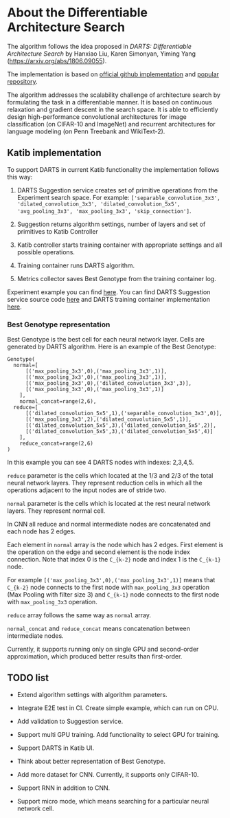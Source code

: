 # About the Differentiable Architecture Search

The algorithm follows the idea proposed in _DARTS: Differentiable Architecture Search_ by Hanxiao Liu, Karen Simonyan, Yiming Yang (https://arxiv.org/abs/1806.09055).

The implementation is based on [official github implementation](https://github.com/quark0/darts) and [popular repository](https://github.com/khanrc/pt.darts).

The algorithm addresses the scalability challenge of architecture search by formulating the task in a differentiable manner. It is based on continuous relaxation and gradient descent in the search space. It is able to efficiently design high-performance convolutional architectures for image classification (on CIFAR-10 and ImageNet) and recurrent architectures for language modeling (on Penn Treebank and WikiText-2).

## Katib implementation

To support DARTS in current Katib functionality the implementation follows this way:

1. DARTS Suggestion service creates set of primitive operations from the Experiment search space. For example: `['separable_convolution_3x3', 'dilated_convolution_3x3', 'dilated_convolution_5x5', 'avg_pooling_3x3', 'max_pooling_3x3', 'skip_connection']`.

2. Suggestion returns algorithm settings, number of layers and set of primitives to Katib Controller

3. Katib controller starts training container with appropriate settings and all possible operations.

4. Training container runs DARTS algorithm.

5. Metrics collector saves Best Genotype from the training container log.

Experiment example you can find [here](https://github.com/kubeflow/katib/blob/master/examples/v1alpha3/nas/darts-example-gpu.yaml).
You can find DARTS Suggestion service source code [here](https://github.com/kubeflow/katib/tree/master/pkg/suggestion/v1alpha3/nas/darts) and DARTS training container implementation [here](https://github.com/kubeflow/katib/tree/master/examples/v1alpha3/nas/darts-cnn-cifar10).

### Best Genotype representation

Best Genotype is the best cell for each neural network layer. Cells are generated by DARTS algorithm.
Here is an example of the Best Genotype:

```
Genotype(
  normal=[
      [('max_pooling_3x3',0),('max_pooling_3x3',1)],
      [('max_pooling_3x3',0),('max_pooling_3x3',1)],
      [('max_pooling_3x3',0),('dilated_convolution_3x3',3)],
      [('max_pooling_3x3',0),('max_pooling_3x3',1)]
    ],
    normal_concat=range(2,6),
  reduce=[
      [('dilated_convolution_5x5',1),('separable_convolution_3x3',0)],
      [('max_pooling_3x3',2),('dilated_convolution_5x5',1)],
      [('dilated_convolution_5x5',3),('dilated_convolution_5x5',2)],
      [('dilated_convolution_5x5',3),('dilated_convolution_5x5',4)]
    ],
    reduce_concat=range(2,6)
)
```

In this example you can see 4 DARTS nodes with indexes: 2,3,4,5.

`reduce` parameter is the cells which located at the 1/3 and 2/3 of the total neural network layers. They represent reduction cells in which all the operations adjacent to the input nodes are of stride two.

`normal` parameter is the cells which is located at the rest neural network layers. They represent normal cell.

In CNN all reduce and normal intermediate nodes are concatenated and each node has 2 edges.

Each element in `normal` array is the node which has 2 edges. First element is the operation on the edge and second element is the node index connection. Note that index 0 is the `C_{k-2}` node and index 1 is the `C_{k-1}` node.

For example `[('max_pooling_3x3',0),('max_pooling_3x3',1)]` means that `C_{k-2}` node connects to the first node with `max_pooling_3x3` operation (Max Pooling with filter size 3) and `C_{k-1}` node connects to the first node with `max_pooling_3x3` operation.

`reduce` array follows the same way as `normal` array.

`normal_concat` and `reduce_concat` means concatenation between intermediate nodes.

Currently, it supports running only on single GPU and second-order approximation, which produced better results than first-order.

## TODO list

- Extend algorithm settings with algorithm parameters.

- Integrate E2E test in CI. Create simple example, which can run on CPU.

- Add validation to Suggestion service.

- Support multi GPU training. Add functionality to select GPU for training.

- Support DARTS in Katib UI.

- Think about better representation of Best Genotype.

- Add more dataset for CNN. Currently, it supports only CIFAR-10.

- Support RNN in addition to CNN.

- Support micro mode, which means searching for a particular neural network cell.

